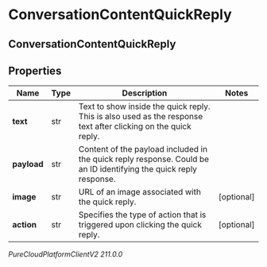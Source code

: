 # ConversationContentQuickReply

## ConversationContentQuickReply

## Properties

|Name | Type | Description | Notes|
|------------ | ------------- | ------------- | -------------|
| **text** | str | Text to show inside the quick reply. This is also used as the response text after clicking on the quick reply. | |
| **payload** | str | Content of the payload included in the quick reply response. Could be an ID identifying the quick reply response. | |
| **image** | str | URL of an image associated with the quick reply. | [optional] |
| **action** | str | Specifies the type of action that is triggered upon clicking the quick reply. | [optional] |



_PureCloudPlatformClientV2 211.0.0_
